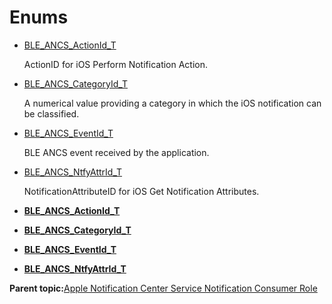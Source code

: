 # Enums

-   [BLE\_ANCS\_ActionId\_T](GUID-F05E3FE5-5CC2-4C03-AF92-28FEA6D7A61A.md)

    ActionID for iOS Perform Notification Action.

-   [BLE\_ANCS\_CategoryId\_T](GUID-50F37979-1190-46A0-AD12-C27766B0C56A.md)

    A numerical value providing a category in which the iOS notification can be classified.

-   [BLE\_ANCS\_EventId\_T](GUID-4BB8FD63-76FD-4D39-8EEF-FBC86B43A2DC.md)

    BLE ANCS event received by the application.

-   [BLE\_ANCS\_NtfyAttrId\_T](GUID-FA222120-9EA4-4795-BA34-5E71E8A528FF.md)

    NotificationAttributeID for iOS Get Notification Attributes.


-   **[BLE\_ANCS\_ActionId\_T](GUID-F05E3FE5-5CC2-4C03-AF92-28FEA6D7A61A.md)**  

-   **[BLE\_ANCS\_CategoryId\_T](GUID-50F37979-1190-46A0-AD12-C27766B0C56A.md)**  

-   **[BLE\_ANCS\_EventId\_T](GUID-4BB8FD63-76FD-4D39-8EEF-FBC86B43A2DC.md)**  

-   **[BLE\_ANCS\_NtfyAttrId\_T](GUID-FA222120-9EA4-4795-BA34-5E71E8A528FF.md)**  


**Parent topic:**[Apple Notification Center Service Notification Consumer Role](GUID-CE29A58F-AB42-450A-9454-BA1809FA0041.md)

